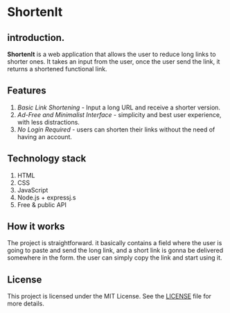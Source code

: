 # ShortenIt
## introduction.
 
**ShortenIt** is a web application that allows the user to reduce long links to shorter ones. It takes an input from the user, once the user send the link, it returns a shortened functional link.

## Features
1. *Basic Link Shortening* - Input a long URL and receive a shorter version.
2. *Ad-Free and Minimalist Interface* - simplicity and best user experience, with less distractions.
3. *No Login Required* - users can shorten their links without the need of having an account.

## Technology stack
1. HTML
2. CSS
3. JavaScript
4. Node.js + expressj.s
5. Free & public API

## How it works

The project is straightforward. it basically contains a field where the user is going to paste and send the long link, and a short link is gonna be delivered somewhere in the form. the user can simply copy the link and start using it.

## License
This project is licensed under the MIT License. See the [LICENSE](./LICENSE) file for more details.
